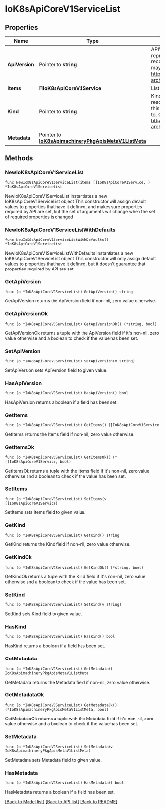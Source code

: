 # IoK8sApiCoreV1ServiceList

## Properties

Name | Type | Description | Notes
------------ | ------------- | ------------- | -------------
**ApiVersion** | Pointer to **string** | APIVersion defines the versioned schema of this representation of an object. Servers should convert recognized schemas to the latest internal value, and may reject unrecognized values. More info: https://git.k8s.io/community/contributors/devel/sig-architecture/api-conventions.md#resources | [optional] 
**Items** | [**[]IoK8sApiCoreV1Service**](IoK8sApiCoreV1Service.md) | List of services | 
**Kind** | Pointer to **string** | Kind is a string value representing the REST resource this object represents. Servers may infer this from the endpoint the client submits requests to. Cannot be updated. In CamelCase. More info: https://git.k8s.io/community/contributors/devel/sig-architecture/api-conventions.md#types-kinds | [optional] 
**Metadata** | Pointer to [**IoK8sApimachineryPkgApisMetaV1ListMeta**](IoK8sApimachineryPkgApisMetaV1ListMeta.md) |  | [optional] 

## Methods

### NewIoK8sApiCoreV1ServiceList

`func NewIoK8sApiCoreV1ServiceList(items []IoK8sApiCoreV1Service, ) *IoK8sApiCoreV1ServiceList`

NewIoK8sApiCoreV1ServiceList instantiates a new IoK8sApiCoreV1ServiceList object
This constructor will assign default values to properties that have it defined,
and makes sure properties required by API are set, but the set of arguments
will change when the set of required properties is changed

### NewIoK8sApiCoreV1ServiceListWithDefaults

`func NewIoK8sApiCoreV1ServiceListWithDefaults() *IoK8sApiCoreV1ServiceList`

NewIoK8sApiCoreV1ServiceListWithDefaults instantiates a new IoK8sApiCoreV1ServiceList object
This constructor will only assign default values to properties that have it defined,
but it doesn't guarantee that properties required by API are set

### GetApiVersion

`func (o *IoK8sApiCoreV1ServiceList) GetApiVersion() string`

GetApiVersion returns the ApiVersion field if non-nil, zero value otherwise.

### GetApiVersionOk

`func (o *IoK8sApiCoreV1ServiceList) GetApiVersionOk() (*string, bool)`

GetApiVersionOk returns a tuple with the ApiVersion field if it's non-nil, zero value otherwise
and a boolean to check if the value has been set.

### SetApiVersion

`func (o *IoK8sApiCoreV1ServiceList) SetApiVersion(v string)`

SetApiVersion sets ApiVersion field to given value.

### HasApiVersion

`func (o *IoK8sApiCoreV1ServiceList) HasApiVersion() bool`

HasApiVersion returns a boolean if a field has been set.

### GetItems

`func (o *IoK8sApiCoreV1ServiceList) GetItems() []IoK8sApiCoreV1Service`

GetItems returns the Items field if non-nil, zero value otherwise.

### GetItemsOk

`func (o *IoK8sApiCoreV1ServiceList) GetItemsOk() (*[]IoK8sApiCoreV1Service, bool)`

GetItemsOk returns a tuple with the Items field if it's non-nil, zero value otherwise
and a boolean to check if the value has been set.

### SetItems

`func (o *IoK8sApiCoreV1ServiceList) SetItems(v []IoK8sApiCoreV1Service)`

SetItems sets Items field to given value.


### GetKind

`func (o *IoK8sApiCoreV1ServiceList) GetKind() string`

GetKind returns the Kind field if non-nil, zero value otherwise.

### GetKindOk

`func (o *IoK8sApiCoreV1ServiceList) GetKindOk() (*string, bool)`

GetKindOk returns a tuple with the Kind field if it's non-nil, zero value otherwise
and a boolean to check if the value has been set.

### SetKind

`func (o *IoK8sApiCoreV1ServiceList) SetKind(v string)`

SetKind sets Kind field to given value.

### HasKind

`func (o *IoK8sApiCoreV1ServiceList) HasKind() bool`

HasKind returns a boolean if a field has been set.

### GetMetadata

`func (o *IoK8sApiCoreV1ServiceList) GetMetadata() IoK8sApimachineryPkgApisMetaV1ListMeta`

GetMetadata returns the Metadata field if non-nil, zero value otherwise.

### GetMetadataOk

`func (o *IoK8sApiCoreV1ServiceList) GetMetadataOk() (*IoK8sApimachineryPkgApisMetaV1ListMeta, bool)`

GetMetadataOk returns a tuple with the Metadata field if it's non-nil, zero value otherwise
and a boolean to check if the value has been set.

### SetMetadata

`func (o *IoK8sApiCoreV1ServiceList) SetMetadata(v IoK8sApimachineryPkgApisMetaV1ListMeta)`

SetMetadata sets Metadata field to given value.

### HasMetadata

`func (o *IoK8sApiCoreV1ServiceList) HasMetadata() bool`

HasMetadata returns a boolean if a field has been set.


[[Back to Model list]](../README.md#documentation-for-models) [[Back to API list]](../README.md#documentation-for-api-endpoints) [[Back to README]](../README.md)


